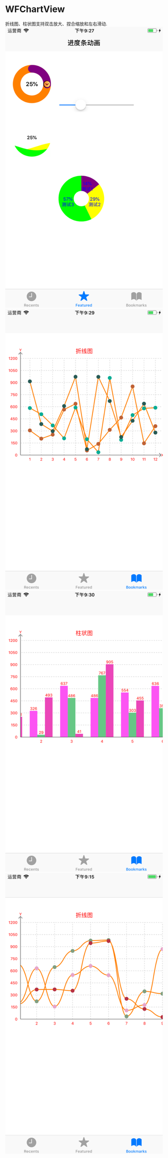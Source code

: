 # WFChartView
折线图、柱状图支持双击放大、捏合缩放和左右滑动. 
![image 进度条和饼状图](https://github.com/OneWang/AnimationDemo/blob/master/Screenshots/进度条和饼状图.png)
![image 折线图](https://github.com/OneWang/AnimationDemo/blob/master/Screenshots/折线图.png)
![image 柱状图](https://github.com/OneWang/AnimationDemo/blob/master/Screenshots/柱状图.png)
![image 曲线图](https://github.com/OneWang/AnimationDemo/blob/master/Screenshots/曲线.png)

